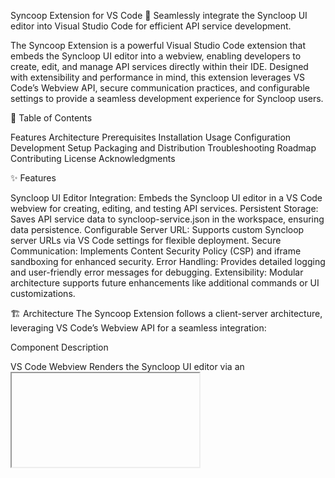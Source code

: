 Syncoop Extension for VS Code 🚀
Seamlessly integrate the Syncloop UI editor into Visual Studio Code for efficient API service development.

The Syncoop Extension is a powerful Visual Studio Code extension that embeds the Syncloop UI editor into a webview, enabling developers to create, edit, and manage API services directly within their IDE. Designed with extensibility and performance in mind, this extension leverages VS Code’s Webview API, secure communication practices, and configurable settings to provide a seamless development experience for Syncloop users.

📑 Table of Contents

Features
Architecture
Prerequisites
Installation
Usage
Configuration
Development Setup
Packaging and Distribution
Troubleshooting
Roadmap
Contributing
License
Acknowledgments


✨ Features

Syncloop UI Editor Integration: Embeds the Syncloop UI editor in a VS Code webview for creating, editing, and testing API services.
Persistent Storage: Saves API service data to syncloop-service.json in the workspace, ensuring data persistence.
Configurable Server URL: Supports custom Syncloop server URLs via VS Code settings for flexible deployment.
Secure Communication: Implements Content Security Policy (CSP) and iframe sandboxing for enhanced security.
Error Handling: Provides detailed logging and user-friendly error messages for debugging.
Extensibility: Modular architecture supports future enhancements like additional commands or UI customizations.


🏗️ Architecture
The Syncoop Extension follows a client-server architecture, leveraging VS Code’s Webview API for a seamless integration:



Component
Description



VS Code Webview
Renders the Syncloop UI editor via an <iframe> (or optionally the Syncloop SDK). Uses postMessage for communication.


Syncloop Server
Runs at http://localhost:8080 (configurable), serving the UI editor and handling API service operations.


Extension Logic
Manages webview lifecycle, message handling, and data persistence using VS Code APIs.


Security
Enforces CSP and iframe sandboxing to restrict content to trusted origins.


Key Implementation Details:

Webview Communication: Uses postMessage to handle save operations from the Syncloop UI editor.
Data Persistence: Saves service data to the workspace using VS Code’s FileSystem API.
Error Handling: Logs errors to the Extension Host output channel for debugging.


🛠️ Prerequisites
Before using the Syncoop Extension, ensure the following are set up:

Visual Studio Code: Version 1.89.0 or higher. Download here.
Syncloop Server Runtime:
A Syncloop server running at http://localhost:8080 (default) or a custom URL.
Contact the repository maintainer for server setup instructions if unavailable.


Node.js: Version 18.x or higher (required for development). Download here.


📦 Installation
For End Users

Download the .vsix File:

Obtain syncoop-extension-0.0.1.vsix from the Releases page or from the repository maintainer.


Install in VS Code:

Open VS Code.
Go to the Extensions view (Ctrl + Shift + X on Windows/Linux, Cmd + Shift + X on Mac).
Click the ... menu and select Install from VSIX.
Select syncoop-extension-0.0.1.vsix and install.
The extension will appear as Syncoop Extension in your Extensions list.




🚀 Usage

Start the Syncloop Server:

Launch your Syncloop server (e.g., via a Spring Boot application).
Verify it’s running by accessing http://localhost:8080/index.html in a browser.


Open a Workspace:

In VS Code, open a folder (File > Open Folder) to enable saving service data.


Launch the Webview:

Open the Command Palette (Ctrl + Shift + P on Windows/Linux, Cmd + Shift + P on Mac).
Run Show Syncloop Webview.
A webview panel will open with the Syncloop UI editor.


Interact with API Services:

Create, edit, and save API services using the editor.
Saved data will be stored in syncloop-service.json in your workspace folder.




⚙️ Configuration
Customize the extension via VS Code settings:

Syncloop Server URL:
Default: http://localhost:8080.
To change:
Go to VS Code Settings (Ctrl + , on Windows/Linux, Cmd + , on Mac).
Search for Syncoop.
Update Syncoop: Service Base Url to your server URL (e.g., http://localhost:3000).






💻 Development Setup
For developers looking to contribute or modify the extension:

Clone the Repository:
git clone https://github.com/manavrai/Syncoop-extension.git
cd Syncoop-extension


Install Dependencies:
npm install


Open in VS Code:
code .


Run the Extension:

Press F5 to launch the Extension Development Host.
Run Show Syncloop Webview to test the extension.




Advanced: Switch to SDK-Based Embedding

The extension currently uses an <iframe> to load the Syncloop UI editor from the server. To embed the editor directly using the Syncloop SDK (syncloop.min.js):

Update extension.js to use the SDK approach (see code comments for details).
Adjust the Content Security Policy (CSP) to allow loading the SDK.
Test thoroughly, as this approach removes the server dependency but requires additional configuration.




📲 Packaging and Distribution

Package the Extension:
npx @vscode/vsce package


Creates syncoop-extension-0.0.1.vsix.


Publish to VS Code Marketplace (Optional):

Create a publisher account at https://marketplace.visualstudio.com/.
Publish:npx @vscode/vsce publish






🐞 Troubleshooting

Webview Fails to Load:

Ensure the Syncloop server is running at the configured URL.
Check the Output panel (Ctrl + Shift + U, select Extension Host) for errors.
Verify the server URL in settings.


Cannot Save Data:

Ensure a workspace folder is open in VS Code.
Check for write permissions in the workspace directory.


CORS Issues:

If the Syncloop server is on a different domain/port, ensure it allows cross-origin requests from VS Code.




📅 Roadmap

 Add support for multiple Syncloop server instances.
 Implement a command to open and edit saved syncloop-service.json files.
 Provide a UI for testing API services directly in the webview.
 Support Syncloop SDK-based embedding as the default approach.
 Add unit tests for extension functionality.


🤝 Contributing
Contributions are welcome! Follow these steps:

Fork the repository.
Create a feature branch (git checkout -b feature/YourFeature).
Commit your changes (git commit -m 'Add YourFeature').
Push to the branch (git push origin feature/YourFeature).
Open a Pull Request.

Please read the Contributing Guidelines for more details.

📜 License
This project is licensed under the MIT License. See the LICENSE file for details.

🙏 Acknowledgments

Manav Rai: Creator and maintainer of the Syncoop Extension.
Syncloop Team: For providing the Syncloop UI editor and SDK.
VS Code Team: For the excellent Webview API and documentation.


For questions or support, open an issue on GitHub or contact the maintainer at your-email@example.com.
